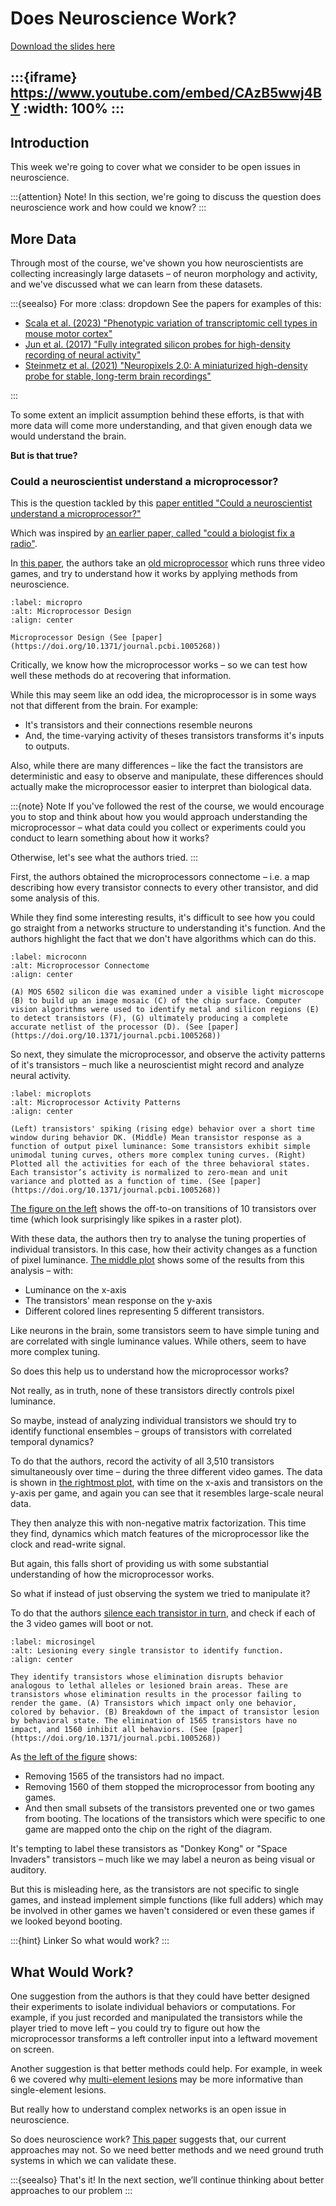 # Does Neuroscience Work?

[Download the slides here](slildes/W9-V0-does-neuroscience-work.pptx)

:::{iframe} https://www.youtube.com/embed/CAzB5wwj4BY
:width: 100%
:::
---

## Introduction

This week we're going to cover what we consider to be open issues in neuroscience.

:::{attention} Note!
In this section, we're  going to discuss the question does neuroscience work and how could we know?
:::

## More Data

Through most of the course, we've shown you how neuroscientists are collecting increasingly large datasets – of neuron morphology and activity, and we've discussed what we can learn from these datasets.

:::{seealso} For more
:class: dropdown
See the papers for examples of this:

* [Scala et al. (2023) "Phenotypic variation of transcriptomic cell types in mouse motor cortex"](https://doi.org/10.1038/s41586-020-2907-3)
* [Jun et al. (2017) "Fully integrated silicon probes for high-density recording of neural activity"](https://doi.org/10.1038/nature24636)
* [Steinmetz et al. (2021) "Neuropixels 2.0: A miniaturized high-density probe for stable, long-term brain recordings"](https://doi.org/10.1126/science.abf4588)

:::

To some extent an implicit assumption behind these efforts, is that with more data will come more understanding, and that given enough data we would understand the brain.

**But is that true?**

### Could a neuroscientist understand a microprocessor?

This is the question tackled by this [paper entitled "Could a neuroscientist understand a microprocessor?"](https://doi.org/10.1371/journal.pcbi.1005268)

Which was inspired by [an earlier paper, called "could a biologist fix a radio"](https://doi.org/10.1016/S1535-6108(02)00133-2). 

In [this paper](https://doi.org/10.1371/journal.pcbi.1005268), the authors take an [old microprocessor](#micropro) which runs three video games, and try to understand how it works by applying methods from neuroscience.

```{figure} figures/micro.png
:label: micropro
:alt: Microprocessor Design
:align: center

Microprocessor Design (See [paper](https://doi.org/10.1371/journal.pcbi.1005268))
```

Critically, we know how the microprocessor works – so we can test how well these methods do at recovering that information.

While this may seem like an odd idea, the microprocessor is in some ways not that different from the brain. For example:

* It's transistors and their connections resemble neurons
* And, the time-varying activity of theses transistors transforms it's inputs to outputs.

Also, while there are many differences – like the fact the transistors are deterministic and easy to observe and manipulate, these differences should actually make the microprocessor easier to interpret than biological data.

:::{note} Note
If you've followed the rest of the course, we would encourage you to stop and think about how you would approach understanding the microprocessor – what data could you collect or experiments could you conduct to learn something about how it works?

Otherwise, let's see what the authors tried.
:::

First, the authors obtained the microprocessors connectome – i.e. a map describing how every transistor connects to every other transistor, and did some analysis of this.

While they find some interesting results, it's difficult to see how you could go straight from a networks structure to understanding it's function. And the authors highlight the fact that we don't have algorithms which can do this.

```{figure} figures/conn.jpg
:label: microconn
:alt: Microprocessor Connectome
:align: center

(A) MOS 6502 silicon die was examined under a visible light microscope (B) to build up an image mosaic (C) of the chip surface. Computer vision algorithms were used to identify metal and silicon regions (E) to detect transistors (F), (G) ultimately producing a complete accurate netlist of the processor (D). (See [paper](https://doi.org/10.1371/journal.pcbi.1005268))
```

So next, they simulate the microprocessor, and observe the activity patterns of it's transistors – much like a neuroscientist might record and analyze neural activity.

```{figure} figures/mplots.png
:label: microplots
:alt: Microprocessor Activity Patterns
:align: center

(Left) transistors' spiking (rising edge) behavior over a short time window during behavior DK. (Middle) Mean transistor response as a function of output pixel luminance: Some transistors exhibit simple unimodal tuning curves, others more complex tuning curves. (Right) Plotted all the activities for each of the three behavioral states. Each transistor’s activity is normalized to zero-mean and unit variance and plotted as a function of time. (See [paper](https://doi.org/10.1371/journal.pcbi.1005268))
```

[The figure on the left](#microplots) shows the off-to-on transitions of 10 transistors over time (which look surprisingly like spikes in a raster plot).

With these data, the authors then try to analyse the tuning properties of individual transistors. In this case, how their activity changes as a function of pixel luminance. [The middle plot](#microplots) shows some of the results from this analysis – with:

* Luminance on the x-axis
* The transistors' mean response on the y-axis
* Different colored lines representing 5 different transistors.

Like neurons in the brain, some transistors seem to have simple tuning and are correlated with single luminance values. While others, seem to have more complex tuning.

So does this help us to understand how the microprocessor works?

Not really, as in truth, none of these transistors directly controls pixel luminance.

So maybe, instead of analyzing individual transistors we should try to identify functional ensembles – groups of transistors with correlated temporal dynamics?

To do that the authors, record the activity of all 3,510 transistors simultaneously over time – during the three different video games. The data is shown in [the rightmost plot](#microplots), with time on the x-axis and transistors on the y-axis per game, and again you can see that it resembles large-scale neural data.

They then analyze this with non-negative matrix factorization. This time they find, dynamics which match features of the microprocessor like the clock and read-write signal.

But again, this falls short of providing us with some substantial understanding of how the microprocessor works.

So what if instead of just observing the system we tried to manipulate it?

To do that the authors [silence each transistor in turn](#microsingel), and check if each of the 3 video games will boot or not.

```{figure} figures/singel.png
:label: microsingel
:alt: Lesioning every single transistor to identify function.
:align: center

They identify transistors whose elimination disrupts behavior analogous to lethal alleles or lesioned brain areas. These are transistors whose elimination results in the processor failing to render the game. (A) Transistors which impact only one behavior, colored by behavior. (B) Breakdown of the impact of transistor lesion by behavioral state. The elimination of 1565 transistors have no impact, and 1560 inhibit all behaviors. (See [paper](https://doi.org/10.1371/journal.pcbi.1005268))
```

As [the left of the figure](#microsingel) shows:

* Removing 1565 of the transistors had no impact.
* Removing 1560 of them stopped the microprocessor from booting any games.
* And then small subsets of the transistors prevented one or two games from booting. The locations of the transistors which were specific to one game are mapped onto the chip on the right of the diagram. 

It's tempting to label these transistors as "Donkey Kong" or "Space Invaders" transistors – much like we may label a neuron as being visual or auditory.

But this is misleading here, as the transistors are not specific to single games, and instead implement simple functions (like full adders) which may be involved in other games we haven't considered or even these games if we looked beyond booting.

:::{hint} Linker
So what would work?
:::

## What Would Work?

One suggestion from the authors is that they could have better designed their experiments to isolate individual behaviors or computations. For example, if you just recorded and manipulated the transistors while the player tried to move left – you could try to figure out how the microprocessor transforms a left controller input into a leftward movement on screen.

Another suggestion is that better methods could help. For example, in week 6 we covered why [multi-element lesions](#multi-element-lessions) may be more informative than single-element lesions.

But really how to understand complex networks is an open issue in neuroscience.

So does neuroscience work? [This paper](https://doi.org/10.1371/journal.pcbi.1005268) suggests that, our current approaches may not. So we need better methods and we need ground truth systems in which we can validate these.

:::{seealso} That's it!
In the next section, we’ll continue thinking about better approaches to our problem
:::
